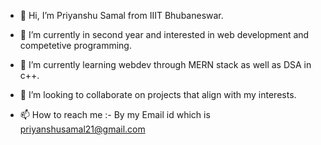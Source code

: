 - 👋 Hi, I’m Priyanshu Samal from IIIT Bhubaneswar.

- 👀 I’m currently in second year and interested in web development and competetive programming.

- 🌱 I’m currently learning webdev through MERN stack as well as DSA in c++.

- 💞️ I’m looking to collaborate on projects that align with my interests.

- 📫 How to reach me :- By my Email id which is priyanshusamal21@gmail.com

<!---
TexZ-GenZ/TexZ-GenZ is a ✨ special ✨ repository because its `README.md` (this file) appears on your GitHub profile.
You can click the Preview link to take a look at your changes.
--->
